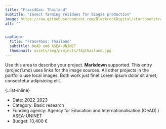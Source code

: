 ```yaml
---
title: "Frass4Gas: Thailand"
subtitle: "Insect farming residues for biogas production"
image: https://raw.githubusercontent.com/BlackrockDigital/startbootstrap-agency/master/src/assets/img/portfolio/01-full.jpg
alt: ""


caption:
  title: "Frass4Gas: Thailand"
  subtitle: OeAD and ASEA-UNINET
  thumbnail: assets/img/projects/f4gthailand.jpg
---
```


Use this area to describe your project. **Markdown** supported. This entry (project1.md) uses links for the image sources. All other projects in the portfolio use local images. Both work just fine! Lorem ipsum dolor sit amet, consectetur adipisicing elit.

{:.list-inline}

- Date: 2022-2023
- Category: Basic research
- Funding agency: Agency for Education and Internationalisation (OeAD) / ASEA-UNINET
- Budget: 10,400 €